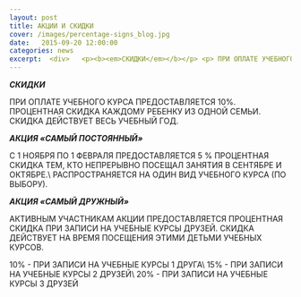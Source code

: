 ```yaml
---
layout: post
title: АКЦИИ И СКИДКИ
cover: /images/percentage-signs_blog.jpg
date:   2015-09-20 12:00:00
categories: news
excerpt:  <div>   <p><b><em>СКИДКИ</em></b></p> <p> ПРИ ОПЛАТЕ УЧЕБНОГО КУРСА ПРЕДОСТАВЛЯЕТСЯ 10%. ПРОЦЕНТНАЯ СКИДКА КАЖДОМУ РЕБЕНКУ ИЗ ОДНОЙ СЕМЬИ.</p> </div>
---
```


***СКИДКИ***

ПРИ ОПЛАТЕ УЧЕБНОГО КУРСА ПРЕДОСТАВЛЯЕТСЯ 10%.
ПРОЦЕНТНАЯ СКИДКА КАЖДОМУ РЕБЕНКУ ИЗ ОДНОЙ СЕМЬИ.
СКИДКА ДЕЙСТВУЕТ ВЕСЬ УЧЕБНЫЙ ГОД.

***АКЦИЯ «САМЫЙ ПОСТОЯННЫЙ»***

С 1 НОЯБРЯ ПО 1 ФЕВРАЛЯ ПРЕДОСТАВЛЯЕТСЯ 5 % ПРОЦЕНТНАЯ
СКИДКА ТЕМ, КТО НЕПРЕРЫВНО ПОСЕЩАЛ ЗАНЯТИЯ В
СЕНТЯБРЕ И ОКТЯБРЕ.\\
РАСПРОСТРАНЯЕТСЯ НА ОДИН ВИД УЧЕБНОГО КУРСА (ПО
ВЫБОРУ).

***АКЦИЯ «САМЫЙ ДРУЖНЫЙ»***

АКТИВНЫМ УЧАСТНИКАМ АКЦИИ ПРЕДОСТАВЛЯЕТСЯ
ПРОЦЕНТНАЯ СКИДКА ПРИ ЗАПИСИ НА УЧЕБНЫЕ КУРСЫ
ДРУЗЕЙ. СКИДКА ДЕЙСТВУЕТ НА ВРЕМЯ ПОСЕЩЕНИЯ ЭТИМИ
ДЕТЬМИ УЧЕБНЫХ КУРСОВ.

10% - ПРИ ЗАПИСИ НА УЧЕБНЫЕ КУРСЫ 1 ДРУГА\\
15% - ПРИ ЗАПИСИ НА УЧЕБНЫЕ КУРСЫ 2 ДРУЗЕЙ\\
20% - ПРИ ЗАПИСИ НА УЧЕБНЫЕ КУРСЫ 3 ДРУЗЕЙ
